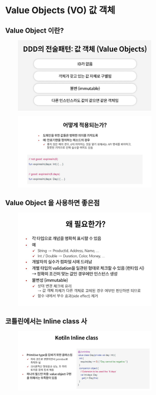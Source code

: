 # Value Objects (VO) 값 객체



## Value Object 이란? &#x20;

<figure><img src="../.gitbook/assets/image.png" alt=""><figcaption></figcaption></figure>



<figure><img src="../.gitbook/assets/image (1).png" alt=""><figcaption></figcaption></figure>



## Value Object 을 사용하면 좋은점 &#x20;

<figure><img src="../.gitbook/assets/image (2).png" alt=""><figcaption></figcaption></figure>



## 코틀린에서는  Inline class 사&#x20;

<figure><img src="../.gitbook/assets/image (3).png" alt=""><figcaption></figcaption></figure>

